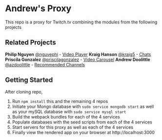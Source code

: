 # Andrew's Proxy
This repo is a proxy for Twitch.tv combining the modules from the following projects

## Related Projects
**Philip Nguyen** [@nguyephi](https://github.com/nguyephi) - [Video Player](https://github.com/hrr43fec-luke/video-player-service)
**Kraig Hanson** [@kraig5](https://github.com/kraig5) - [Chats](https://github.com/hrr43fec-luke/chat-service)
**Priscila Gonzalez** [@priscilagonzalez](https://github.com/priscilagonzalez) - [Video Carousel](https://github.com/hrr43fec-luke/video-carousel-service)
**Andrew Doolittle** [@azdoolittle](https://github.com/azdoolittle) - [Recommended Channels](https://github.com/hrr43fec-luke/rec-channels-service)

## Getting Started
After cloning repo,
1. Run `npm install` this and the remaining 4 repos
2. Initiate your Mongo database with `sudo service mongodb start` as well as your mySQL database with `sudo service mysql start`
3. Build the webpack bundles for each of the 4 services
4. Populate databases with the seed scripts from each of the 4 services
5. Start servers for this proxy as well as each of the 4 services
7. Finally view the rendered app on your browser at http://localhost:3000


